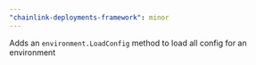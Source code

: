 ```yaml
---
"chainlink-deployments-framework": minor
---
```


Adds an `environment.LoadConfig` method to load all config for an environment
